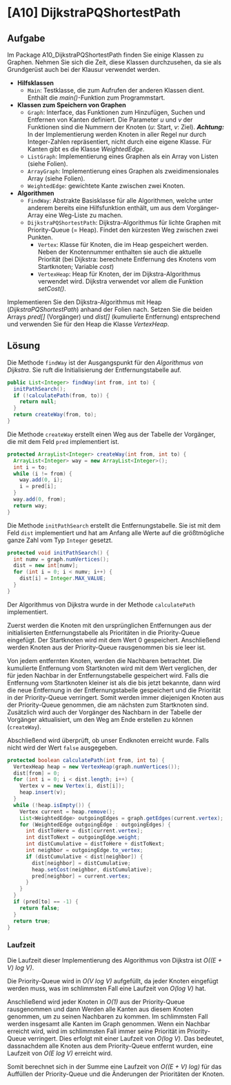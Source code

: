 # [A10] DijkstraPQShortestPath

## Aufgabe

Im Package A10_DijkstraPQShortestPath finden Sie einige Klassen zu Graphen. Nehmen Sie sich die
Zeit, diese Klassen durchzusehen, da sie als Grundgerüst auch bei der Klausur verwendet werden.

* **Hilfsklassen**
  * `Main`: Testklasse, die zum Aufrufen der anderen Klassen dient. Enthält die *main()*-Funktion zum Programmstart.
* **Klassen zum Speichern von Graphen**
  * `Graph`: Interface, das Funktionen zum Hinzufügen, Suchen und Entfernen von Kanten definiert. Die Parameter *u* und *v* der Funktionen sind die Nummern der Knoten (*u*: Start, *v*: Ziel). ***Achtung:*** In der Implementierung werden Knoten in aller Regel nur durch Integer-Zahlen repräsentiert, nicht durch eine eigene Klasse. Für Kanten gibt es die Klasse *WeightedEdge*.
  * `ListGraph`: Implementierung eines Graphen als ein Array von Listen (siehe Folien).
  * `ArrayGraph`: Implementierung eines Graphen als zweidimensionales Array (siehe Folien).
  * `WeightedEdge`: gewichtete Kante zwischen zwei Knoten.
* **Algorithmen**
  * `FindWay`: Abstrakte Basisklasse für alle Algorithmen, welche unter anderem bereits eine Hilfsfunktion enthält, um aus dem Vorgänger-Array eine Weg-Liste zu machen.
  * `DijkstraPQShortestPath`: Dijkstra-Algorithmus für lichte Graphen mit Priority-Queue (= Heap). Findet den kürzesten Weg zwischen zwei Punkten.
    * `Vertex`: Klasse für Knoten, die im Heap gespeichert werden. Neben der Knotennummer enthalten sie auch die aktuelle Priorität (bei Dijkstra: berechnete Entfernung des Knotens vom Startknoten; Variable *cost*)
    * `VertexHeap`: Heap für Knoten, der im Dijkstra-Algorithmus verwendet wird.
Dijkstra verwendet vor allem die Funktion *setCost()*.

Implementieren Sie den Dijkstra-Algorithmus mit Heap (*DijkstraPQShortestPath*) anhand der Folien nach. Setzen Sie die beiden Arrays *pred[]* (Vorgänger) und *dist[]* (kumulierte Entfernung) entsprechend und verwenden Sie für den Heap die Klasse *VertexHeap*.

## Lösung

Die Methode `findWay` ist der Ausgangspunkt für den *Algorithmus von Dijkstra*. Sie ruft die Initialisierung der Entfernungstabelle auf.

```java
public List<Integer> findWay(int from, int to) {
  initPathSearch();
  if (!calculatePath(from, to)) {
    return null;
  }
  return createWay(from, to);
}
```

Die Methode `createWay` erstellt einen Weg aus der Tabelle der Vorgänger, die mit dem Feld `pred` implementiert ist.

```java
protected ArrayList<Integer> createWay(int from, int to) {
  ArrayList<Integer> way = new ArrayList<Integer>();
  int i = to;
  while (i != from) {
    way.add(0, i);
    i = pred[i];
  }
  way.add(0, from);
  return way;
}
```

Die Methode `initPathSearch` erstellt die Entfernungstabelle. Sie ist mit dem Feld `dist` implementiert und hat am Anfang alle Werte auf die größtmögliche ganze Zahl vom Typ `Integer` gesetzt.

```java
protected void initPathSearch() {
  int numv = graph.numVertices();
  dist = new int[numv];
  for (int i = 0; i < numv; i++) {
    dist[i] = Integer.MAX_VALUE;
  }
}
```

Der Algorithmus von Dijkstra wurde in der Methode `calculatePath` implementiert.

Zuerst werden die Knoten mit den ursprünglichen Entfernungen aus der initialisierten Entfernungstabelle als Prioritäten in die Priority-Queue eingefügt. Der Startknoten wird mit dem Wert 0 gespeichert. Anschließend werden Knoten aus der Priority-Queue rausgenommen bis sie leer ist.

Von jedem entfernten Knoten, werden die Nachbaren betrachtet. Die kumulierte Entfernung vom Startknoten wird mit dem Wert verglichen, der für jeden Nachbar in der Entfernungstabelle  gespeichert wird. Falls die Entfernung vom Startknoten kleiner ist als die bis jetzt bekannte, dann wird die neue Entfernung in der Entfernungstabelle gespeichert und die Priorität in der Priority-Queue verringert. Somit werden immer diejenigen Knoten aus der Priority-Queue genommen, die am nächsten zum Startknoten sind. Zusätzlich wird auch der Vorgänger des Nachbarn in der Tabelle der Vorgänger aktualisiert, um den Weg am Ende erstellen zu können (`createWay`).

Abschließend wird überprüft, ob unser Endknoten erreicht wurde. Falls nicht wird der Wert `false` ausgegeben.

```java
protected boolean calculatePath(int from, int to) {
  VertexHeap heap = new VertexHeap(graph.numVertices());
  dist[from] = 0;
  for (int i = 0; i < dist.length; i++) {
    Vertex v = new Vertex(i, dist[i]);
    heap.insert(v);
  }
  while (!heap.isEmpty()) {
    Vertex current = heap.remove();
    List<WeightedEdge> outgoingEdges = graph.getEdges(current.vertex);
    for (WeightedEdge outgoingEdge : outgoingEdges) {
      int distToHere = dist[current.vertex];
      int distToNext = outgoingEdge.weight;
      int distCumulative = distToHere + distToNext;
      int neighbor = outgoingEdge.to_vertex;
      if (distCumulative < dist[neighbor]) {
        dist[neighbor] = distCumulative;
        heap.setCost(neighbor, distCumulative);
        pred[neighbor] = current.vertex;
      }
    }
  }
  if (pred[to] == -1) {
    return false;
  }
  return true;
}
```

### Laufzeit

Die Laufzeit dieser Implementierung des Algorithmus von Dijkstra ist *O((E + V) log V)*.

Die Priority-Queue wird in *O(V log V)* aufgefüllt, da jeder Knoten eingefügt werden muss, was im schlimmsten Fall eine Laufzeit von *O(log V)* hat.

Anschließend wird jeder Knoten in *O(1)* aus der Priority-Queue rausgenommen und dann Werden alle Kanten aus diesem Knoten genommen, um zu seinen Nachbaren zu kommen. Im schlimmsten Fall werden insgesamt alle Kanten im Graph genommen. Wenn ein Nachbar erreicht wird, wird im schlimmsten Fall immer seine Priorität im Priority-Queue verringert. Dies erfolgt mit einer Laufzeit von *O(log V)*. Das bedeutet, dassnachdem alle Knoten aus dem Priority-Queue entfernt wurden, eine Laufzeit von *O(E log V)* erreicht wird.

Somit berechnet sich in der Summe eine Laufzeit von *O((E + V) log)* für das Auffüllen der Priority-Queue und die Änderungen der Prioritäten der Knoten.
